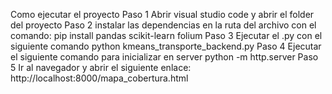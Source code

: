 Como ejecutar el proyecto
Paso 1
Abrir visual studio code y abrir el folder del proyecto
Paso 2
instalar las dependencias en la ruta del archivo con el comando:
pip install pandas scikit-learn folium
Paso 3 
Ejecutar el .py con el siguiente comando 
python kmeans_transporte_backend.py
Paso 4 
Ejecutar el siguiente comando para inicializar en server
python -m http.server
Paso 5 
Ir al navegador y abrir el siguiente enlace:
http://localhost:8000/mapa_cobertura.html
